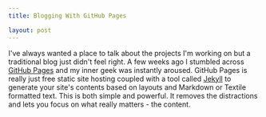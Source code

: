 ```yaml
---
title: Blogging With GitHub Pages

layout: post
---
```


I've always wanted a place to talk about the projects I'm working on but a traditional blog just didn't feel right. A few weeks ago I stumbled across [GitHub Pages][] and my inner geek was instantly aroused. GitHub Pages is really just free static site hosting coupled with a tool called [Jekyll][] to generate your site's contents based on layouts and Markdown or Textile formatted text. This is both simple and powerful. It removes the distractions and lets you focus on what really matters - the content.

[github pages]: http://pages.github.com
[jekyll]: http://github.com/mojombo/jekyll/tree/master

